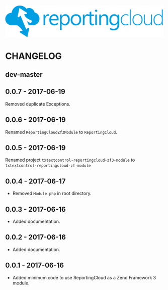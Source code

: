 ![Logo](./media/rc_logo_512.png)

# CHANGELOG

## dev-master

## 0.0.7 - 2017-06-19

Removed duplicate Exceptions.

## 0.0.6 - 2017-06-19

Renamed `ReportingCloudZf3Module` to `ReportingCloud`.

## 0.0.5 - 2017-06-19

Renamed project `txtextcontrol-reportingcloud-zf3-module` to `txtextcontrol-reportingcloud-zf-module`

## 0.0.4 - 2017-06-17

* Removed `Module.php` in root directory.

## 0.0.3 - 2017-06-16

* Added documentation.

## 0.0.2 - 2017-06-16

* Added documentation.

## 0.0.1 - 2017-06-16

* Added minimum code to use ReportingCloud as a Zend Framework 3 module.
